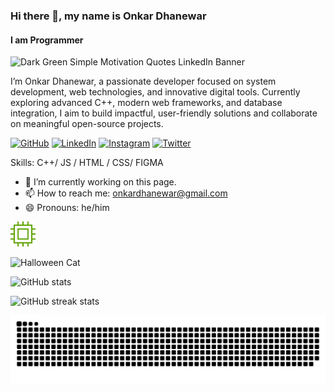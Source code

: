 ### Hi there 👋, my name is Onkar Dhanewar
#### I am Programmer
![Dark Green Simple Motivation Quotes LinkedIn Banner](https://github.com/user-attachments/assets/4aafab3e-70d1-4c76-855f-67726d10e305)
   

I’m Onkar Dhanewar, a passionate developer focused on system development, web technologies, and innovative digital tools. Currently exploring advanced C++, modern web frameworks, and database integration, I aim to build impactful, user-friendly solutions and collaborate on meaningful open-source projects.


[<img src="https://img.icons8.com/ios-filled/50/ffffff/github.png" alt="GitHub" height="40"/>](https://github.com/onkardhanewar)
[<img src="https://img.icons8.com/ios-filled/50/ffffff/linkedin.png" alt="LinkedIn" height="40"/>](https://www.linkedin.com/in/onkardhanewar/)
[<img src="https://img.icons8.com/ios-filled/50/ffffff/instagram-new.png" alt="Instagram" height="40"/>](https://www.instagram.com/onkardhanewar/)
[<img src="https://img.icons8.com/ios-filled/50/ffffff/twitter.png" alt="Twitter" height="40"/>](https://twitter.com/onkardhanewar)


Skills: C++/ JS / HTML / CSS/ FIGMA 

- 🔭 I’m currently working on this page. 
- 📫 How to reach me: onkardhanewar@gmail.com 
- 😄 Pronouns: he/him 

 

<a href='https://docs.github.com/en/developers'><img src='https://raw.githubusercontent.com/acervenky/animated-github-badges/master/assets/devbadge.gif' width='40' height='40'></a> 

![Halloween Cat](https://cdnl.iconscout.com/lottie/premium/thumb/halloween-cat-animated-icon-download-in-lottie-json-gif-static-svg-file-formats--animal-black-evil-pet-scary-pack-festival-days-icons-9417347.gif)





![GitHub stats](https://github-readme-stats.vercel.app/api?username=onkardhanewar&show_icons=true)  

![GitHub streak stats](https://streak-stats.demolab.com/?user=onkardhanewar)  

<div align="center"> 

![snake gif](https://github.com/onkardhanewar/onkardhanewar/blob/output/github-snake-dark.svg)

</div>

